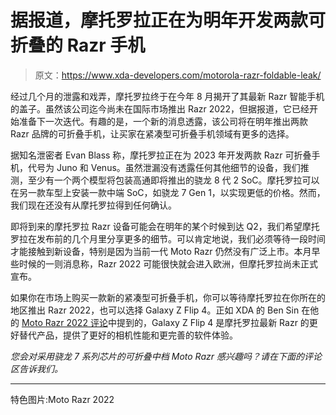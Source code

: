 # 据报道，摩托罗拉正在为明年开发两款可折叠的 Razr 手机

> 原文：<https://www.xda-developers.com/motorola-razr-foldable-leak/>

经过几个月的泄露和戏弄，摩托罗拉终于在今年 8 月揭开了其最新 Razr 智能手机的盖子。虽然该公司迄今尚未在国际市场推出 Razr 2022，但据报道，它已经开始准备下一次迭代。有趣的是，一个新的消息透露，该公司将在明年推出两款 Razr 品牌的可折叠手机，让买家在紧凑型可折叠手机领域有更多的选择。

据知名泄密者 Evan Blass 称，摩托罗拉正在为 2023 年开发两款 Razr 可折叠手机，代号为 Juno 和 Venus。虽然泄漏没有透露任何其他细节的设备，我们推测，至少有一个两个模型将包装高通即将推出的骁龙 8 代 2 SoC。摩托罗拉可以在另一款车型上安装一款中端 SoC，如骁龙 7 Gen 1，以实现更低的价格。然而，我们现在还没有从摩托罗拉得到任何确认。

即将到来的摩托罗拉 Razr 设备可能会在明年的某个时候到达 Q2，我们希望摩托罗拉在发布前的几个月里分享更多的细节。可以肯定地说，我们必须等待一段时间才能接触到新设备，特别是因为当前一代 Moto Razr 仍然没有广泛上市。本月早些时候的一则消息称，Razr 2022 可能很快就会进入欧洲，但摩托罗拉尚未正式宣布。

如果你在市场上购买一款新的紧凑型可折叠手机，你可以等待摩托罗拉在你所在的地区推出 Razr 2022，也可以选择 Galaxy Z Flip 4。正如 XDA 的 Ben Sin 在他的 [Moto Razr 2022 评论](https://www.xda-developers.com/motorola-razr-2022-review/)中提到的，Galaxy Z Flip 4 是摩托罗拉最新 Razr 的更好替代产品，提供了更好的相机性能和更完善的软件体验。

*您会对采用骁龙 7 系列芯片的可折叠中档 Moto Razr 感兴趣吗？请在下面的评论区告诉我们。*

* * *

特色图片:Moto Razr 2022